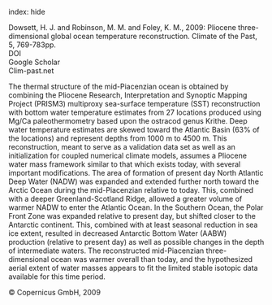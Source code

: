 index: hide

<div class="Citation">

  <div class="Citation-body">
    <div class="Citation-text">Dowsett, H. J. and Robinson, M. M. and Foley, K. M., 2009: Pliocene three-dimensional global ocean temperature reconstruction. <span class="Article-journal">Climate of the Past, </span><span class="Article-volume">5, </span>769-783pp.</div>
    <div class="Citation-links">
      <div class="CitationLink" data-href="https://doi.org/10.5194/cp-5-769-2009">
        <div class="CitationLink-icon CitationLink-Doi"></div>
        <div class="CitationLink-text">DOI</div>
      </div>
      <div class="CitationLink" data-href="https://scholar.google.com/scholar?q=10.5194/cp-5-769-2009">
        <div class="CitationLink-icon CitationLink-Scholar"></div>
        <div class="CitationLink-text">Google Scholar</div>
      </div>
      <div class="CitationLink" data-href="http://www.clim-past.net/5/769/2009/">
        <div class="CitationLink-icon CitationLink-Publisher"></div>
        <div class="CitationLink-text">Clim-past.net</div>
      </div>
    </div>
  </div>
</div>

The thermal structure of the mid-Piacenzian ocean is obtained by combining the Pliocene Research, Interpretation and Synoptic Mapping Project (PRISM3) multiproxy sea-surface temperature (SST) reconstruction with bottom water temperature estimates from 27 locations produced using Mg/Ca paleothermometry based upon the ostracod genus Krithe. Deep water temperature estimates are skewed toward the Atlantic Basin (63% of the locations) and represent depths from 1000 m to 4500 m. This reconstruction, meant to serve as a validation data set as well as an initialization for coupled numerical climate models, assumes a Pliocene water mass framework similar to that which exists today, with several important modifications. The area of formation of present day North Atlantic Deep Water (NADW) was expanded and extended further north toward the Arctic Ocean during the mid-Piacenzian relative to today. This, combined with a deeper Greenland-Scotland Ridge, allowed a greater volume of warmer NADW to enter the Atlantic Ocean. In the Southern Ocean, the Polar Front Zone was expanded relative to present day, but shifted closer to the Antarctic continent. This, combined with at least seasonal reduction in sea ice extent, resulted in decreased Antarctic Bottom Water (AABW) production (relative to present day) as well as possible changes in the depth of intermediate waters. The reconstructed mid-Piacenzian three-dimensional ocean was warmer overall than today, and the hypothesized aerial extent of water masses appears to fit the limited stable isotopic data available for this time period.

<div class="Citation-copy">
&copy; Copernicus GmbH, 2009
</div>